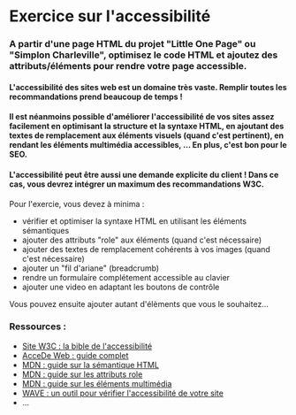 # Exercice sur l'accessibilité

### A partir d'une page HTML du projet "Little One Page" ou "Simplon Charleville", optimisez le code HTML et ajoutez des attributs/éléments pour rendre votre page accessible.

#### L'accessibilité des sites web est un domaine très vaste. Remplir toutes les recommandations prend beaucoup de temps !
#### Il est néanmoins possible d'améliorer l'accessibilité de vos sites assez facilement en optimisant la structure et la syntaxe HTML, en ajoutant des textes de remplacement aux éléments visuels (quand c'est pertinent), en rendant les éléments multimédia accessibles, ... En plus, c'est bon pour le SEO.
#### L'accessibilité peut être aussi une demande explicite du client ! Dans ce cas, vous devrez intégrer un maximum des recommandations W3C.

Pour l'exercie, vous devez à minima :
* vérifier et optimiser la syntaxe HTML en utilisant les éléments sémantiques
* ajouter des attributs "role" aux éléments (quand c'est nécessaire)
* ajouter des textes de remplacement cohérents à vos images (quand c'est nécessaire)
* ajouter un "fil d'ariane" (breadcrumb)
* rendre un formulaire complétement accessible au clavier
* ajouter une video en adaptant les boutons de contrôle
  
 Vous pouvez ensuite ajouter autant d'élèments que vous le souhaitez...

### Ressources :
* [Site W3C : la bible de l'accessibilité](https://www.w3.org/Translations/WCAG20-fr/)
* [AcceDe Web : guide complet](https://www.accede-web.com/)
* [MDN : guide sur la sémantique HTML](https://developer.mozilla.org/fr/docs/Apprendre/a11y/HTML)
* [MDN : guide sur les attributs role](https://www.w3.org/TR/wai-aria/#roles)
* [MDN : guide sur les éléments multimédia](https://developer.mozilla.org/en-US/docs/Learn/Accessibility/Multimedia)
* [WAVE : un outil pour vérifier l'accessibilité de votre site](https://wave.webaim.org/)
* ...
